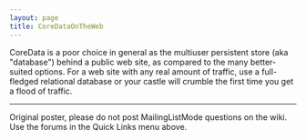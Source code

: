 ```yaml
---
layout: page
title: CoreDataOnTheWeb
---
```


CoreData is a poor choice in general as the multiuser persistent store (aka "database") behind a public web site, as compared to the many better-suited options. For a web site with any real amount of traffic, use a full-fledged relational database or your castle will crumble the first time you get a flood of traffic.

----

Original poster, please do not post MailingListMode questions on the wiki. Use the forums in the Quick Links menu above.

